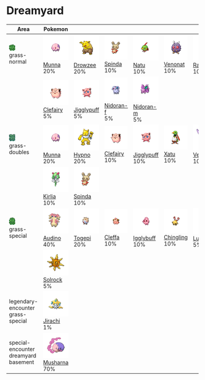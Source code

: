 # Dreamyard

| Area                                                                       | Pokemon                                                                       | &nbsp;                                                                           | &nbsp;                                                                         | &nbsp;                                                                            | &nbsp;                                                                          | &nbsp;                                                                        |
| -------------------------------------------------------------------------- | ----------------------------------------------------------------------------- | -------------------------------------------------------------------------------- | ------------------------------------------------------------------------------ | --------------------------------------------------------------------------------- | ------------------------------------------------------------------------------- | ----------------------------------------------------------------------------- |
| ![grass-normal](../../img/items/grass-normal.png)<br/>grass-normal<br/>    | ![munna](../../img/pokemon/517.png) <br/>[Munna](/pokemon/517) <br/>20%       | ![drowzee](../../img/pokemon/096.png) <br/>[Drowzee](/pokemon/096) <br/>20%      | ![spinda](../../img/pokemon/327.png) <br/>[Spinda](/pokemon/327) <br/>10%      | ![natu](../../img/pokemon/177.png) <br/>[Natu](/pokemon/177) <br/>10%             | ![venonat](../../img/pokemon/048.png) <br/>[Venonat](/pokemon/048) <br/>10%     | ![ralts](../../img/pokemon/280.png) <br/>[Ralts](/pokemon/280) <br/>10%       |
|                                                                            | ![clefairy](../../img/pokemon/035.png) <br/>[Clefairy](/pokemon/035) <br/>5%  | ![jigglypuff](../../img/pokemon/039.png) <br/>[Jigglypuff](/pokemon/039) <br/>5% | ![nidoran-f](../../img/pokemon/029.png) <br/>[Nidoran-f](/pokemon/029) <br/>5% | ![nidoran-m](../../img/pokemon/032.png) <br/>[Nidoran-m](/pokemon/032) <br/>5%    |
| ![grass-doubles](../../img/items/grass-doubles.png)<br/>grass-doubles<br/> | ![munna](../../img/pokemon/517.png) <br/>[Munna](/pokemon/517) <br/>20%       | ![hypno](../../img/pokemon/097.png) <br/>[Hypno](/pokemon/097) <br/>20%          | ![clefairy](../../img/pokemon/035.png) <br/>[Clefairy](/pokemon/035) <br/>10%  | ![jigglypuff](../../img/pokemon/039.png) <br/>[Jigglypuff](/pokemon/039) <br/>10% | ![xatu](../../img/pokemon/178.png) <br/>[Xatu](/pokemon/178) <br/>10%           | ![venomoth](../../img/pokemon/049.png) <br/>[Venomoth](/pokemon/049) <br/>10% |
|                                                                            | ![kirlia](../../img/pokemon/281.png) <br/>[Kirlia](/pokemon/281) <br/>10%     | ![spinda](../../img/pokemon/327.png) <br/>[Spinda](/pokemon/327) <br/>10%        |
| ![grass-special](../../img/items/grass-special.png)<br/>grass-special<br/> | ![audino](../../img/pokemon/531.png) <br/>[Audino](/pokemon/531) <br/>40%     | ![togepi](../../img/pokemon/175.png) <br/>[Togepi](/pokemon/175) <br/>20%        | ![cleffa](../../img/pokemon/173.png) <br/>[Cleffa](/pokemon/173) <br/>10%      | ![igglybuff](../../img/pokemon/174.png) <br/>[Igglybuff](/pokemon/174) <br/>10%   | ![chingling](../../img/pokemon/433.png) <br/>[Chingling](/pokemon/433) <br/>10% | ![lunatone](../../img/pokemon/337.png) <br/>[Lunatone](/pokemon/337) <br/>5%  |
|                                                                            | ![solrock](../../img/pokemon/338.png) <br/>[Solrock](/pokemon/338) <br/>5%    |
| legendary-encounter grass-special<br/>                                     | ![jirachi](../../img/pokemon/385.png) <br/>[Jirachi](/pokemon/385) <br/>1%    |
| special-encounter dreamyard basement<br/>                                  | ![musharna](../../img/pokemon/518.png) <br/>[Musharna](/pokemon/518) <br/>70% |